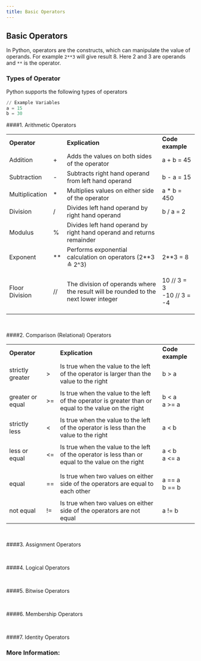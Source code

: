 ```yaml
---
title: Basic Operators
---
```


## Basic Operators

In Python, operators are the constructs, which can manipulate the value of operands. For example `2**3` will give result 8. Here 2 and 3 are operands and `**` is the operator.

### Types of Operator
Python supports the following types of operators
```python
// Example Variables
a = 15
b = 30
```

####1. Arithmetic Operators
<table>
	<tbody>
		<tr>
			<td style="font-weight:bold">Operator</td>
			<td></td>
			<td style="font-weight:bold">Explication</td>
			<td style="font-weight:bold">Code example</td>
		</tr>
		<tr>
			<td>Addition</td>
			<td>+</td>
			<td>Adds the values on both sides of the operator</td>
			<td>a + b = 45</td>
		</tr>
		<tr>
			<td>Subtraction</td>
			<td>-</td>
			<td>Subtracts right hand operand from left hand operand</td>
			<td>b - a = 15</td>
		</tr>
		<tr>
			<td>Multiplication</td>
			<td>*</td>
			<td>Multiplies values on either side of the operator</td>
			<td>a * b = 450</td>
		</tr>
		<tr>
			<td>Division</td>
			<td>/</td>
			<td>Divides left hand operand by right hand operand</td>
			<td>b / a = 2</td>
		</tr>
		<tr>
			<td>Modulus</td>
			<td>%</td>
			<td>Divides left hand operand by right hand operand and returns remainder</td>
			<td>&nbsp;</td>
		</tr>
		<tr>
			<td>Exponent</td>
			<td>**</td>
			<td>Performs exponential calculation on operators (2**3 &#8793 2^3)</td>
			<td>2**3 = 8</td>
		</tr>
		<tr>
			<td>Floor Division</td>
			<td>//</td>
			<td>The division of operands where the result will be rounded to the next lower integer</td>
			<td><p>10 // 3 = 3<br>-10 // 3 = -4</p></td>
		</tr>
	</tbody>
</table>
<p><br></p>

####2. Comparison (Relational) Operators
<table>
<tbody>
	<tr>
		<td style="font-weight:bold">Operator</td>
		<td></td>
		<td style="font-weight:bold">Explication</td>
		<td style="font-weight:bold">Code example</td>
	</tr>
	<tr>
		<td>strictly greater</td>
		<td>></td>
		<td>Is true when the value to the left of the operator is larger than the value to the right</td>
		<td>b > a</td>
	</tr>
	<tr>
		<td>greater or equal</td>
		<td>>=</td>
		<td>Is true when the value to the left of the operator is greater than or equal to the value on the right</td>
		<td><p>b < a<br>a >= a</p></td>
	</tr>
	<tr>
		<td>strictly less</td>
		<td><</td>
		<td>Is true when the value to the left of the operator is less than the value to the right</td>
		<td>a < b</td>
	</tr>
	<tr>
		<td>less or equal</td>
		<td><=</td>
		<td>Is true when the value to the left of the operator is less than or equal to the value on the right</td>
		<td><p>a < b<br>a <= a</p></td>
	</tr>
	<tr>
		<td>equal</td>
		<td>==</td>
		<td>Is true when two values on either side of the operators are equal to each other</td>
		<td><p>a == a<br>b == b</p></td>
	</tr>
	<tr>
		<td>not equal</td>
		<td>!=</td>
		<td>Is true when two values on either side of the operators are not equal</td>
		<td>a != b</td>
	</tr>
</tbody>
</table>
<p><br></p>

####3. Assignment Operators
<p><br></p>

####4. Logical Operators
<p><br></p>

####5. Bitwise Operators
<p><br></p>

####6. Membership Operators
<p><br></p>

####7. Identity Operators


### More Information:
<!-- Please add any articles you think might be helpful to read before writing the article -->
